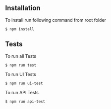 ## Installation

To install run following command from root folder

``` shell
$ npm install
```

## Tests

To run all Tests
``` shell
$ npm run test
```
To run UI Tests
``` shell
$ npm run ui-test
```
To run API Tests
``` shell
$ npm run api-test
```
